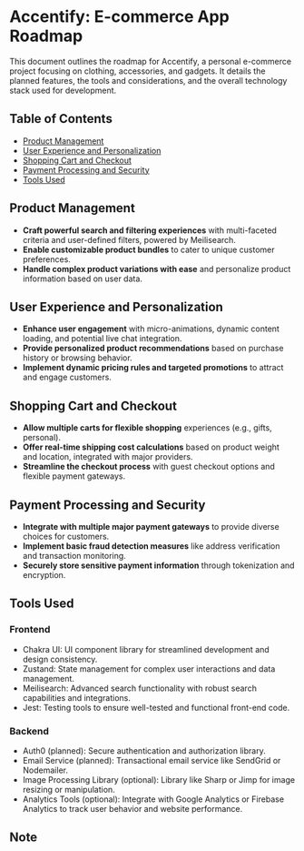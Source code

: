 # Accentify: E-commerce App Roadmap

This document outlines the roadmap for Accentify, a personal e-commerce project focusing on clothing, accessories, and gadgets. It details the planned features, the tools and considerations, and the overall technology stack used for development.

## Table of Contents

- [Product Management](#product-management)
- [User Experience and Personalization](#user-experience-and-personalization)
- [Shopping Cart and Checkout](#shopping-cart-and-checkout)
- [Payment Processing and Security](#payment-processing-and-security)
- [Tools Used](#tools-used)

## Product Management

* **Craft powerful search and filtering experiences** with multi-faceted criteria and user-defined filters, powered by Meilisearch.
* **Enable customizable product bundles** to cater to unique customer preferences.
* **Handle complex product variations with ease** and personalize product information based on user data.

## User Experience and Personalization

* **Enhance user engagement** with micro-animations, dynamic content loading, and potential live chat integration.
* **Provide personalized product recommendations** based on purchase history or browsing behavior.
* **Implement dynamic pricing rules and targeted promotions** to attract and engage customers.

## Shopping Cart and Checkout

* **Allow multiple carts for flexible shopping** experiences (e.g., gifts, personal).
* **Offer real-time shipping cost calculations** based on product weight and location, integrated with major providers.
* **Streamline the checkout process** with guest checkout options and flexible payment gateways.

## Payment Processing and Security

* **Integrate with multiple major payment gateways** to provide diverse choices for customers.
* **Implement basic fraud detection measures** like address verification and transaction monitoring.
* **Securely store sensitive payment information** through tokenization and encryption.

## Tools Used

### Frontend

* Chakra UI: UI component library for streamlined development and design consistency.
* Zustand: State management for complex user interactions and data management.
* Meilisearch: Advanced search functionality with robust search capabilities and integrations.
* Jest: Testing tools to ensure well-tested and functional front-end code.

### Backend

* Auth0 (planned): Secure authentication and authorization library.
* Email Service (planned): Transactional email service like SendGrid or Nodemailer.
* Image Processing Library (optional): Library like Sharp or Jimp for image resizing or manipulation.
* Analytics Tools (optional): Integrate with Google Analytics or Firebase Analytics to track user behavior and website performance.

## Note